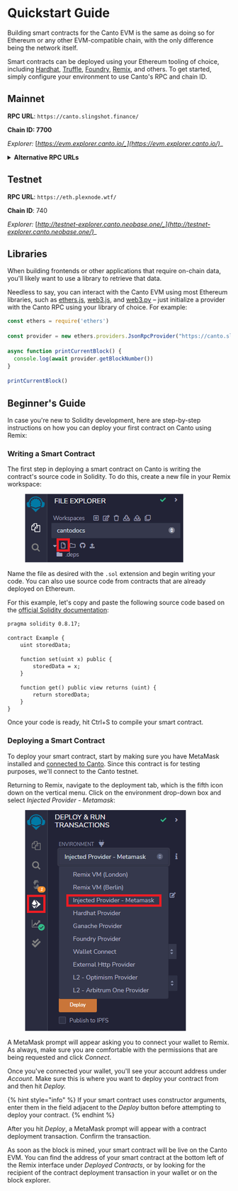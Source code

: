 # Quickstart Guide

Building smart contracts for the Canto EVM is the same as doing so for Ethereum or any other EVM-compatible chain, with the only difference being the network itself.

Smart contracts can be deployed using your Ethereum tooling of choice, including [Hardhat](https://hardhat.org/), [Truffle](https://trufflesuite.com/), [Foundry](https://getfoundry.sh/), [Remix](https://remix.ethereum.org/), and others. To get started, simply configure your environment to use Canto's RPC and chain ID.

## **Mainnet**

**RPC URL**: `https://canto.slingshot.finance/`

**Chain ID: 7700**

_Explorer:_ [_https://evm.explorer.canto.io/_](https://evm.explorer.canto.io/)__

<details>

<summary><strong>Alternative RPC URLs</strong></summary>

* `https://canto.neobase.one/`
* `https://canto.evm.chandrastation.com/`
* `https://jsonrpc.canto.nodestake.top`

</details>

## Testnet

**RPC URL**: `https://eth.plexnode.wtf/`

**Chain ID**: 740

_Explorer:_ [_http://testnet-explorer.canto.neobase.one/_](http://testnet-explorer.canto.neobase.one/)__

## Libraries

When building frontends or other applications that require on-chain data, you'll likely want to use a library to retrieve that data.

Needless to say, you can interact with the Canto EVM using most Ethereum libraries, such as [ethers.js](https://docs.ethers.io/v5/), [web3.js](https://web3js.readthedocs.io/en/v1.8.0/), and [web3.py](https://web3py.readthedocs.io/en/stable/) – just initialize a provider with the Canto RPC using your library of choice. For example:

```javascript
const ethers = require('ethers')

const provider = new ethers.providers.JsonRpcProvider("https://canto.slingshot.finance")

async function printCurrentBlock() {
  console.log(await provider.getBlockNumber())
}

printCurrentBlock()
```

## Beginner's Guide

In case you're new to Solidity development, here are step-by-step instructions on how you can deploy your first contract on Canto using Remix:

### Writing a Smart Contract

The first step in deploying a smart contract on Canto is writing the contract's source code in Solidity. To do this, create a new file in your Remix workspace:

<figure><img src="../.gitbook/assets/image (20).png" alt=""><figcaption></figcaption></figure>

Name the file as desired with the `.sol` extension and begin writing your code. You can also use source code from contracts that are already deployed on Ethereum.

For this example, let's copy and paste the following source code based on the [official Solidity documentation](https://docs.soliditylang.org/en/v0.8.17/introduction-to-smart-contracts.html):

```solidity
pragma solidity 0.8.17;

contract Example {
    uint storedData;
    
    function set(uint x) public {
        storedData = x;
    }
    
    function get() public view returns (uint) {
        return storedData;
    }
}
```

Once your code is ready, hit Ctrl+S to compile your smart contract.

### Deploying a Smart Contract

To deploy your smart contract, start by making sure you have MetaMask installed and [connected to Canto](../user-guides/connecting-to-canto.md). Since this contract is for testing purposes, we'll connect to the Canto testnet.

Returning to Remix, navigate to the deployment tab, which is the fifth icon down on the vertical menu. Click on the environment drop-down box and select _Injected Provider - Metamask_:

<figure><img src="../.gitbook/assets/image (1) (1).png" alt=""><figcaption></figcaption></figure>

A MetaMask prompt will appear asking you to connect your wallet to Remix. As always, make sure you are comfortable with the permissions that are being requested and click _Connect_.

Once you've connected your wallet, you'll see your account address under _Account_. Make sure this is where you want to deploy your contract from and then hit _Deploy._

{% hint style="info" %}
If your smart contract uses constructor arguments, enter them in the field adjacent to the _Deploy_ button before attempting to deploy your contract.
{% endhint %}

After you hit _Deploy_, a MetaMask prompt will appear with a contract deployment transaction. Confirm the transaction.

As soon as the block is mined, your smart contract will be live on the Canto EVM. You can find the address of your smart contract at the bottom left of the Remix interface under _Deployed Contracts_, or by looking for the recipient of the contract deployment transaction in your wallet or on the block explorer.
